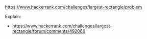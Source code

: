https://www.hackerrank.com/challenges/largest-rectangle/problem

Explain:
- https://www.hackerrank.com/challenges/largest-rectangle/forum/comments/492066
